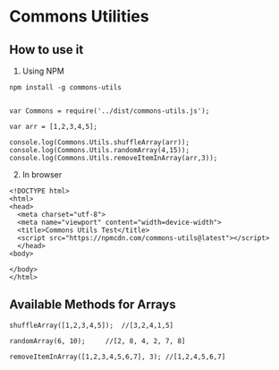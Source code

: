 # Commons Utilities

## How to use it

1. Using NPM

```
npm install -g commons-utils


var Commons = require('../dist/commons-utils.js');

var arr = [1,2,3,4,5];

console.log(Commons.Utils.shuffleArray(arr));
console.log(Commons.Utils.randomArray(4,15));
console.log(Commons.Utils.removeItemInArray(arr,3));
```

2. In browser

```
<!DOCTYPE html>
<html>
<head>
  <meta charset="utf-8">
  <meta name="viewport" content="width=device-width">
  <title>Commons Utils Test</title>
  <script src="https://npmcdn.com/commons-utils@latest"></script>
  </head>
<body>

</body>
</html>
```

## Available Methods for Arrays

```
shuffleArray([1,2,3,4,5]);	//[3,2,4,1,5]

randomArray(6, 10);		//[2, 8, 4, 2, 7, 8]

removeItemInArray([1,2,3,4,5,6,7], 3); //[1,2,4,5,6,7]
```